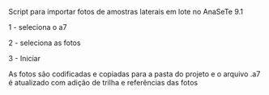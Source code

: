 Script para importar fotos de amostras laterais em lote no AnaSeTe 9.1

1 - seleciona o a7

2 - seleciona as fotos

3 - Iniciar

As fotos são codificadas e copiadas para a pasta do projeto e o arquivo .a7 é atualizado com adição de trilha e referências das fotos
